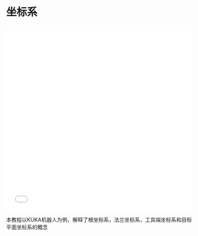 # 坐标系



<iframe src="//player.bilibili.com/player.html?aid=536745201&bvid=BV1nM411d7Qp&cid=1353850817&p=1&high_quality=1&danmaku=0" allowfullscreen="allowfullscreen" width="100%" height="500" scrolling="no" frameborder="0" sandbox="allow-top-navigation allow-same-origin allow-forms allow-scripts"></iframe>




本教程以KUKA机器人为例，解释了根坐标系，法兰坐标系，工具端坐标系和目标平面坐标系的概念